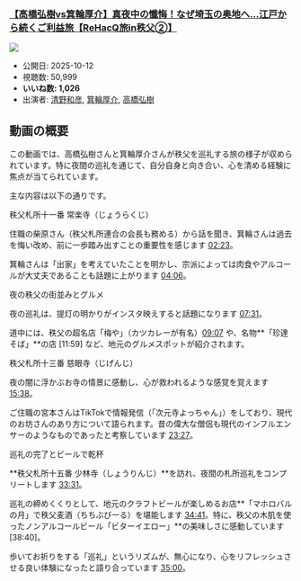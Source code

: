 ### [【高橋弘樹vs箕輪厚介】真夜中の懺悔！なぜ埼玉の奥地へ…江戸から続くご利益旅【ReHacQ旅in秩父②】](https://www.youtube.com/watch?v=zuAgjoh77uw)
[![](https://img.youtube.com/vi/zuAgjoh77uw/sddefault.jpg)](https://www.youtube.com/watch?v=zuAgjoh77uw)
-   公開日: 2025-10-12
-   視聴数: 50,999
-   **いいね数: 1,026**
-   出演者: [清野和彦](/rehacq_fan/people/清野和彦 "wikilink"), [箕輪厚介](/rehacq_fan/people/箕輪厚介 "wikilink"), [高橋弘樹](/rehacq_fan/people/高橋弘樹 "wikilink")


## 動画の概要

この動画では、高橋弘樹さんと箕輪厚介さんが秩父を巡礼する旅の様子が収められています。特に夜間の巡礼を通じて、自分自身と向き合い、心を清める経験に焦点が当てられています。

主な内容は以下の通りです。

秩父札所十一番 常楽寺（じょうらくじ）

住職の柴原さん（秩父札所連合の会長も務める）から話を聞き、箕輪さんは過去を悔い改め、前に一歩踏み出すことの重要性を感じます [02:23](https://www.youtube.com/watch?v=zuAgjoh77uw&t=143s)。

箕輪さんは「出家」を考えていたことを明かし、宗派によっては肉食やアルコールが大丈夫であることも話題に上がります [04:06](https://www.youtube.com/watch?v=zuAgjoh77uw&t=246s)。

夜の秩父の街並みとグルメ

夜の巡礼は、提灯の明かりがインスタ映えすると話題になります [07:31](https://www.youtube.com/watch?v=zuAgjoh77uw&t=451s)。

道中には、秩父の超名店「梅や」（カツカレーが有名）[09:07](https://www.youtube.com/watch?v=zuAgjoh77uw&t=547s) や、名物**「珍達そば」**の店 [11:59] など、地元のグルメスポットが紹介されます。

秩父札所十三番 慈眼寺（じげんじ）

夜の闇に浮かぶお寺の情景に感動し、心が救われるような感覚を覚えます [15:38](https://www.youtube.com/watch?v=zuAgjoh77uw&t=938s)。

ご住職の宮本さんはTikTokで情報発信（「次元寺よっちゃん」）をしており、現代のお坊さんのあり方について語られます。昔の偉大な僧侶も現代のインフルエンサーのようなものであったと考察しています [23:27](https://www.youtube.com/watch?v=zuAgjoh77uw&t=1407s)。

巡礼の完了とビールで乾杯

**秩父札所十五番 少林寺（しょうりんじ）**を訪れ、夜間の札所巡礼をコンプリートします [33:31](https://www.youtube.com/watch?v=zuAgjoh77uw&t=2011s)。

巡礼の締めくくりとして、地元のクラフトビールが楽しめるお店**「マホロバルの月」で秩父麦酒（ちちぶびーる）を堪能します [34:41](https://www.youtube.com/watch?v=zuAgjoh77uw&t=2081s)。特に、秩父の木肌を使ったノンアルコールビール「ビターイエロー」**の美味しさに感動しています [38:40]。

歩いてお祈りをする「巡礼」というリズムが、無心になり、心をリフレッシュさせる良い体験になったと語り合っています [35:00](https://www.youtube.com/watch?v=zuAgjoh77uw&t=2100s)。
